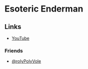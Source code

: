 # Esoteric Enderman

## Links

- [YouTube](https://www.youtube.com/@esotericenderman)

### Friends

- [@rolyPolyVole](https://github.com/rolyPolyVole)
